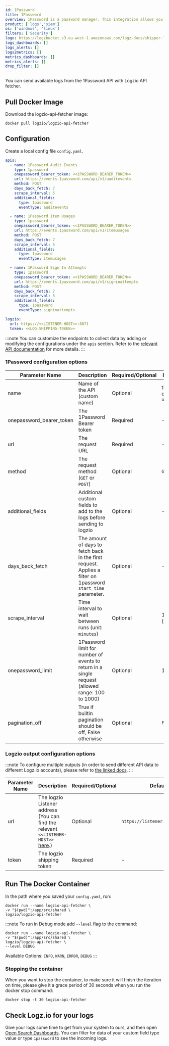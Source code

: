 ```yaml
---
id: 1Password
title: 1Password
overview: 1Password is a password manager. This integration allows you to send event logs to your Logz.io account.
product: ['logs','siem']
os: ['windows', 'linux']
filters: ['Security']
logo: https://logzbucket.s3.eu-west-1.amazonaws.com/logz-docs/shipper-logos/1password.png
logs_dashboards: []
logs_alerts: []
logs2metrics: []
metrics_dashboards: []
metrics_alerts: []
drop_filter: []
---
```


You can send available logs from the 1Password API with Logzio API fetcher.

## Pull Docker Image
Download the logzio-api-fetcher image:

```shell
docker pull logzio/logzio-api-fetcher
```

## Configuration
Create a local config file `config.yaml`.  

```yaml
apis:
  - name: 1Password Audit Events
    type: 1password
    onepassword_bearer_token: <<1PASSWORD_BEARER_TOKEN>>
    url: https://events.1password.com/api/v1/auditevents
    method: POST
    days_back_fetch: 7
    scrape_interval: 5    
    additional_fields:
      type: 1password
      eventType: auditevents

  - name: 1Password Item Usages
    type: 1password
    onepassword_bearer_token: <<1PASSWORD_BEARER_TOKEN>>
    url: https://events.1password.com/api/v1/itemusages
    method: POST
    days_back_fetch: 7
    scrape_interval: 5
    additional_fields:
      type: 1password
      eventType: itemusages

  - name: 1Password Sign In Attempts
    type: 1password
    onepassword_bearer_token: <<1PASSWORD_BEARER_TOKEN>>
    url: https://events.1password.com/api/v1/signinattempts
    method: POST
    days_back_fetch: 7
    scrape_interval: 5
    additional_fields:
      type: 1password
      eventType: signinattempts

logzio:
  url: https://<<LISTENER-HOST>>:8071
  token: <<LOG-SHIPPING-TOKEN>>
```

:::note
You can customize the endpoints to collect data by adding or modifying the configurations under the `apis` section. Refer to the [relevant API documentation](https://developer.1password.com/docs/connect/connect-api-reference/) for more details.
:::

### 1Password configuration options
| Parameter Name           | Description                                                                                     | Required/Optional | Default           |
|--------------------------|-------------------------------------------------------------------------------------------------|-------------------|-------------------|
| name                     | Name of the API (custom name)                                                                   | Optional          | the defined `url` |
| onepassword_bearer_token | The 1Password Bearer token                                                                      | Required          | -                 |
| url                      | The request URL                                                                                 | Required          | -                 |
| method                   | The request method (`GET` or `POST`)                                                            | Optional          | `GET`             |
| additional_fields        | Additional custom fields to add to the logs before sending to logzio                            | Optional          | -                 |
| days_back_fetch          | The amount of days to fetch back in the first request. Applies a filter on 1password `start_time` parameter. | Optional          | -                 |
| scrape_interval          | Time interval to wait between runs (unit: `minutes`)                                            | Optional          | 1 (minute)        |
| onepassword_limit        | 1Password limit for number of events to return in a single request (allowed range: 100 to 1000) | Optional          | 100               |
| pagination_off           | True if builtin pagination should be off, False otherwise                                       | Optional          | `False`           |

### Logzio output configuration options

:::note
To configure multiple outputs (in order to send different API data to different Logz.io accounts), please refer to [the linked docs](https://docs.logz.io/docs/log-management/api-fetcher/#add-your-logzio-listener-and-token).
:::

| Parameter Name | Description                 | Required/Optional | Default                         |
|----------------|-----------------------------|-------------------|---------------------------------|
| url            | The logzio Listener address (You can find the relevant `<<LISTENER-HOST>>` [here](https://app.logz.io/#/dashboard/settings/manage-tokens/data-shipping?product=logs).) | Optional          | `https://listener.logz.io:8071` |
| token          | The logzio shipping token   | Required          | -                               |


## Run The Docker Container
In the path where you saved your `config.yaml`, run:
```shell
docker run --name logzio-api-fetcher \
-v "$(pwd)":/app/src/shared \
logzio/logzio-api-fetcher 
```

:::note
To run in Debug mode add `--level` flag to the command:
```shell
docker run --name logzio-api-fetcher \
-v "$(pwd)":/app/src/shared \
logzio/logzio-api-fetcher \
--level DEBUG
```
Available Options: `INFO`, `WARN`, `ERROR`, `DEBUG`
:::

### Stopping the container
When you want to stop the container, to make sure it will finish the iteration on time, please give it a grace period of 30 seconds when you run the docker stop command:

```shell
docker stop -t 30 logzio-api-fetcher
```

## Check Logz.io for your logs

Give your logs some time to get from your system to ours, and then open [Open Search Dashboards](https://app.logz.io/#/dashboard/osd). You can filter for data of your custom field type value or type `1password` to see the incoming logs.
